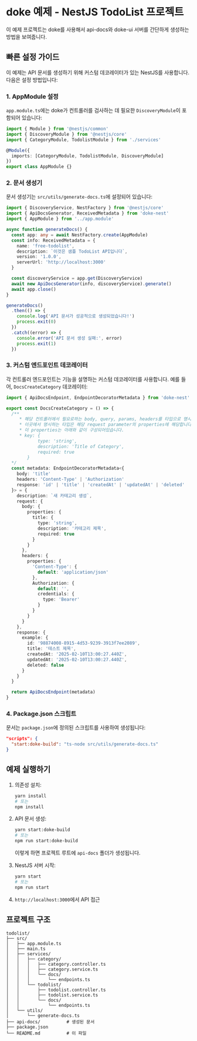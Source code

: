 # doke 예제 - NestJS TodoList 프로젝트

이 예제 프로젝트는 doke를 사용해서 api-docs와 doke-ui 서버를 간단하게 생성하는 방법을 보여줍니다.

## 빠른 설정 가이드

이 예제는 API 문서를 생성하기 위해 커스텀 데코레이터가 있는 NestJS를 사용합니다. 다음은 설정 방법입니다:

### 1. AppModule 설정

`app.module.ts`에는 doke가 컨트롤러를 검사하는 데 필요한 `DiscoveryModule`이 포함되어 있습니다:

```typescript
import { Module } from '@nestjs/common'
import { DiscoveryModule } from '@nestjs/core'
import { CategoryModule, TodolistModule } from './services'

@Module({
  imports: [CategoryModule, TodolistModule, DiscoveryModule]
})
export class AppModule {}
```

### 2. 문서 생성기

문서 생성기는 `src/utils/generate-docs.ts`에 설정되어 있습니다:

```typescript
import { DiscoveryService, NestFactory } from '@nestjs/core'
import { ApiDocsGenerator, ReceivedMetadata } from 'doke-nest'
import { AppModule } from '../app.module'

async function generateDocs() {
  const app: any = await NestFactory.create(AppModule)
  const info: ReceivedMetadata = {
    name: 'free-todolist',
    description: `이것은 샘플 TodoList API입니다`,
    version: '1.0.0',
    serverUrl: 'http://localhost:3000'
  }

  const discoveryService = app.get(DiscoveryService)
  await new ApiDocsGenerator(info, discoveryService).generate()
  await app.close()
}

generateDocs()
  .then(() => {
    console.log('API 문서가 성공적으로 생성되었습니다!')
    process.exit(0)
  })
  .catch((error) => {
    console.error('API 문서 생성 실패:', error)
    process.exit(1)
  })
```

### 3. 커스텀 엔드포인트 데코레이터

각 컨트롤러 엔드포인트는 기능을 설명하는 커스텀 데코레이터를 사용합니다. 예를 들어, `DocsCreateCategory` 데코레이터:

```typescript
import { ApiDocsEndpoint, EndpointDecoratorMetadata } from 'doke-nest'

export const DocsCreateCategory = () => {
  /**
     * 해당 컨트롤러에서 필요로하는 body, query, params, headers를 타입으로 명시해줍니다.
     * 이곳에서 명시하는 타입은 해당 request parameter의 properties에 해당합니다.
     * 이 properties는 아래와 같이 구성되어있습니다.
     * key: {
            type: 'string',
            description: 'Title of Category',
            required: true
        }
  */
  const metadata: EndpointDecoratorMetadata<{
    body: 'title'
    headers: 'Content-Type' | 'Authorization'
    response: 'id' | 'title' | 'createdAt' | 'updatedAt' | 'deleted'
  }> = {
    description: `새 카테고리 생성`,
    request: {
      body: {
        properties: {
          title: {
            type: 'string',
            description: '카테고리 제목',
            required: true
          }
        }
      },
      headers: {
        properties: {
          'Content-Type': {
            default: 'application/json'
          },
          Authorization: {
            default: '',
            credentials: {
              type: 'Bearer'
            }
          }
        }
      }
    },
    response: {
      example: {
        id: '98874008-8915-4d53-9239-3913f7ee2089',
        title: '테스트 제목',
        createdAt: '2025-02-10T13:00:27.440Z',
        updatedAt: '2025-02-10T13:00:27.440Z',
        deleted: false
      }
    }
  }

  return ApiDocsEndpoint(metadata)
}
```

### 4. Package.json 스크립트

문서는 `package.json`에 정의된 스크립트를 사용하여 생성됩니다:

```json
"scripts": {
  "start:doke-build": "ts-node src/utils/generate-docs.ts"
}
```

## 예제 실행하기

1. 의존성 설치:

   ```bash
   yarn install
   # 또는
   npm install
   ```

2. API 문서 생성:

   ```bash
   yarn start:doke-build
   # 또는
   npm run start:doke-build
   ```

   이렇게 하면 프로젝트 루트에 `api-docs` 폴더가 생성됩니다.

3. NestJS 서버 시작:

   ```bash
   yarn start
   # 또는
   npm run start
   ```

4. `http://localhost:3000`에서 API 접근

## 프로젝트 구조

```
todolist/
├── src/
│   ├── app.module.ts
│   ├── main.ts
│   ├── services/
│   │   ├── category/
│   │   │   ├── category.controller.ts
│   │   │   ├── category.service.ts
│   │   │   └── docs/
│   │   │       └── endpoints.ts
│   │   └── todolist/
│   │       ├── todolist.controller.ts
│   │       ├── todolist.service.ts
│   │       └── docs/
│   │           └── endpoints.ts
│   └── utils/
│       └── generate-docs.ts
├── api-docs/          # 생성된 문서
├── package.json
└── README.md          # 이 파일
```
